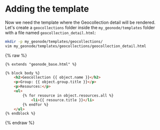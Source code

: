 # Adding the template

Now we need the template where the Geocollection detail will be rendered.
Let's create a `geocollections` folder inside the `my_geonode/templates` folder with a file named `geocollection_detail.html`:

```bash
mkdir -p my_geonode/templates/geocollections/
vim my_geonode/templates/geocollections/geocollection_detail.html
```

{% raw %}
```html
{% extends "geonode_base.html" %}

{% block body %}
    <h2>Geocollection {{ object.name }}</h2>
    <p>Group: {{ object.group.title }}</p>
    <p>Resources:</p>
    <ul>
        {% for resource in object.resources.all %}
            <li>{{ resource.title }}</li>
        {% endfor %}
    </ul>
{% endblock %}
```
{% endraw %}
